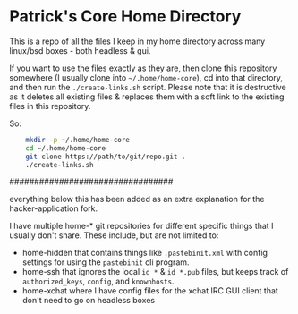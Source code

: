 # Patrick's Core Home Directory

This is a repo of all the files I keep in my home directory
across many linux/bsd boxes - both headless & gui.

If you want to use the files exactly as they are, then
clone this repository somewhere (I usually clone into
```~/.home/home-core```), cd into that directory, and then
run the ```./create-links.sh``` script. Please note that
it is destructive as it deletes all existing files &
replaces them with a soft link to the existing files in
this repository.

So:
```sh
	mkdir -p ~/.home/home-core
	cd ~/.home/home-core
	git clone https://path/to/git/repo.git .
	./create-links.sh
```

#################################

everything below this has been added as an extra explanation for the
hacker-application fork.

I have multiple home-* git repositories for different specific things that I
usually don't share. These include, but are not limited to:

* home-hidden that contains things like ``.pastebinit.xml`` with config
    settings for using the ``pastebinit`` cli program.
* home-ssh that ignores the local ``id_*`` & ``id_*.pub`` files, but keeps
    track of ``authorized_keys``, ``config``, and ``knownhosts``.
* home-xchat where I have config files for the xchat IRC GUI client that don't
    need to go on headless boxes
